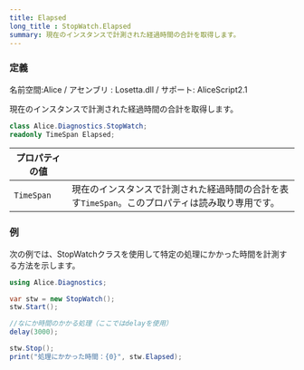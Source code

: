 ```yaml
---
title: Elapsed
long_title : StopWatch.Elapsed
summary: 現在のインスタンスで計測された経過時間の合計を取得します。
---
```

### 定義
名前空間:Alice / アセンブリ : Losetta.dll / サポート: AliceScript2.1

現在のインスタンスで計測された経過時間の合計を取得します。

```cs title="AliceScript"
class Alice.Diagnostics.StopWatch;
readonly TimeSpan Elapsed;
```

|プロパティの値| |
|-|-|
|`TimeSpan`| 現在のインスタンスで計測された経過時間の合計を表す`TimeSpan`。このプロパティは読み取り専用です。|

### 例
次の例では、StopWatchクラスを使用して特定の処理にかかった時間を計測する方法を示します。

```cs title="AliceScript"
using Alice.Diagnostics;

var stw = new StopWatch();
stw.Start();

//なにか時間のかかる処理（ここではdelayを使用）
delay(3000);

stw.Stop();
print("処理にかかった時間：{0}", stw.Elapsed);
```